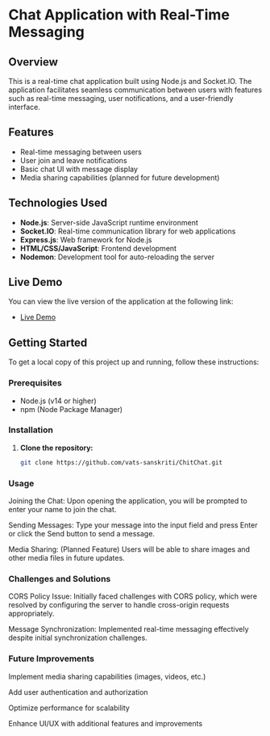 # Chat Application with Real-Time Messaging

## Overview

This is a real-time chat application built using Node.js and Socket.IO. The application facilitates seamless communication between users with features such as real-time messaging, user notifications, and a user-friendly interface. 

## Features

- Real-time messaging between users
- User join and leave notifications
- Basic chat UI with message display
- Media sharing capabilities (planned for future development)

## Technologies Used

- **Node.js**: Server-side JavaScript runtime environment
- **Socket.IO**: Real-time communication library for web applications
- **Express.js**: Web framework for Node.js
- **HTML/CSS/JavaScript**: Frontend development
- **Nodemon**: Development tool for auto-reloading the server

## Live Demo

You can view the live version of the application at the following link:

- [Live Demo](https://chitchat-realtime-nodesocket-vats.netlify.app)

## Getting Started

To get a local copy of this project up and running, follow these instructions:

### Prerequisites

- Node.js (v14 or higher)
- npm (Node Package Manager)

### Installation

1. **Clone the repository:**

   ```bash
   git clone https://github.com/vats-sanskriti/ChitChat.git

### Usage
Joining the Chat: Upon opening the application, you will be prompted to enter your name to join the chat.

Sending Messages: Type your message into the input field and press Enter or click the Send button to send a message.

Media Sharing: (Planned Feature) Users will be able to share images and other media files in future updates.

### Challenges and Solutions
CORS Policy Issue: Initially faced challenges with CORS policy, which were resolved by configuring the server to handle cross-origin requests appropriately.

Message Synchronization: Implemented real-time messaging effectively despite initial synchronization challenges.


### Future Improvements
Implement media sharing capabilities (images, videos, etc.)

Add user authentication and authorization

Optimize performance for scalability

Enhance UI/UX with additional features and improvements
